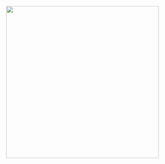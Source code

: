 <img src="https://user-images.githubusercontent.com/16737168/42575922-706f6f66-84ef-11e8-933a-b89751eebc0b.png" width=414px>
